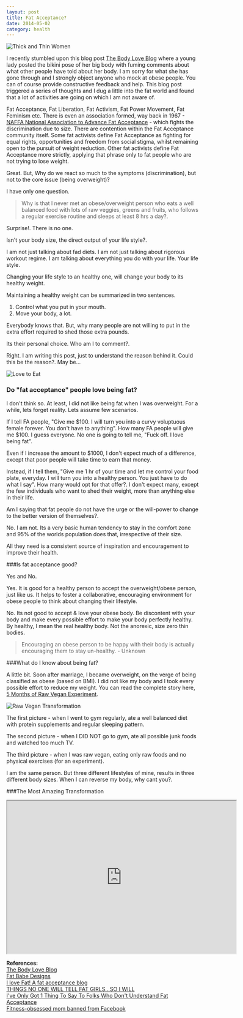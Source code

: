 ```yaml
---
layout: post
title: Fat Acceptance?
date: 2014-05-02
category: health
---
```


![Thick and Thin Women]({{site.img-url}}/thick-and-thin-women.jpg)  

I recently stumbled upon this blog post [The Body Love Blog](http://thebodyloveblog.tumblr.com/post/32881501880/warning-picture-might-be-considered-obscene) where a young lady posted the bikini pose of her big body with fuming comments about what other people have told about her body. I am sorry for what she has gone through and I strongly object anyone who mock at obese people. You can of course provide constructive feedback and help. This blog post triggered a series of thoughts and I dug a little into the fat world and found that a lot of activities are going on which I am not aware of.  

Fat Acceptance, Fat Liberation, Fat Activism, Fat Power Movement, Fat Feminism etc. There is even an association formed, way back in 1967 - [NAFFA National Association to Advance Fat Acceptance](http://www.naafaonline.com) - which fights the discrimination due to size. There are contention within the Fat Acceptance community itself. Some fat activists define Fat Acceptance as fighting for equal rights, opportunities and freedom from social stigma, whilst remaining open to the pursuit of weight reduction. Other fat activists define Fat Acceptance more strictly, applying that phrase only to fat people who are not trying to lose weight. 

Great. But, Why do we react so much to the symptoms (discrimination), but not to the core issue (being overweight)?

I have only one question. 

> Why is that I never met an obese/overweight person who eats a well balanced food with lots of raw veggies, greens and fruits, who follows a regular exercise routine and sleeps at least 8 hrs a day?. 

Surprise!. There is no one.

Isn't your body size, the direct output of your life style?. 

I am not just talking about fad diets. I am not just talking about rigorous workout regime. I am talking about everything you do with your life. Your life style.  

Changing your life style to an healthy one, will change your body to its healthy weight.  

Maintaining a healthy weight can be summarized in two sentences.  

1. Control what you put in your mouth.  
2. Move your body, a lot.  

Everybody knows that. But, why many people are not willing to put in the extra effort required to shed those extra pounds.  

Its their personal choice. Who am I to comment?.  

Right. I am writing this post, just to understand the reason behind it. Could this be the reason?. May be...
  
![Love to Eat]({{site.img-url}}/love-to-eat.jpg)  

### Do "fat acceptance" people love being fat?

I don't think so. At least, I did not like being fat when I was overweight. For a while, lets forget reality. Lets assume few scenarios.  

If I tell FA people, "Give me $100. I will turn you into a curvy voluptuous female forever. You don't have to anything". How many FA people will give me $100. I guess everyone. No one is going to tell me, "Fuck off. I love being fat".  

Even if I increase the amount to $1000, I don't expect much of a difference, except that poor people will take time to earn that money.  

Instead, if I tell them, "Give me 1 hr of your time and let me control your food plate, everyday. I will turn you into a healthy person. You just have to do what I say". How many would opt for that offer?. I don't expect many, except the few individuals who want to shed their weight, more than anything else in their life.  

Am I saying that fat people do not have the urge or the will-power to change to the better version of themselves?.

No. I am not. Its a very basic human tendency to stay in the comfort zone and 95% of the worlds population does that, irrespective of their size.   

All they need is a consistent source of inspiration and encouragement to improve their health.  

###Is fat acceptance good?

Yes and No.

Yes. It is good for a healthy person to accept the overweight/obese person, just like us. It helps to foster a collaborative, encouraging environment for obese people to think about changing their lifestyle.

No. Its not good to accept & love your obese body. Be discontent with your body and make every possible effort to make your body perfectly healthy. By healthy, I mean the real healthy body. Not the anorexic, size zero thin bodies.

> Encouraging an obese person to be happy with their body is actually encouraging them to stay un-healthy. - Unknown

###What do I know about being fat?

A little bit. Soon after marriage, I became overweight, on the verge of being classified as obese (based on BMI). I did not like my body and I took every possible effort to reduce my weight. You can read the complete story here, [5 Months of Raw Vegan Experiment]().  

![Raw Vegan Transformation]({{site.img-url}}/premkumar-masilamani-5-months-raw-vegan-transformation.jpg)  

The first picture - when I went to gym regularly, ate a well balanced diet with protein supplements and regular sleeping pattern.  

The second picture - when I DID NOT go to gym, ate all possible junk foods and watched too much TV.   

The third picture - when I was raw vegan, eating only raw foods and no physical exercises (for an experiment).  

I am the same person. But three different lifestyles of mine, results in three different body sizes. When I can reverse my body, why cant you?.  

###The Most Amazing Transformation

<div style="text-align: center;">
<iframe width="600" height="400"
src="http://www.youtube.com/embed/qX9FSZJu448">
</iframe>
</div>

**References:**  
[The Body Love Blog](http://thebodyloveblog.tumblr.com/post/32881501880/warning-picture-might-be-considered-obscene)  
[Fat Babe Designs](http://www.nearsightedowl.com/)  
[I love Fat! A fat acceptance blog](http://ilovefat.tumblr.com/)  
[THINGS NO ONE WILL TELL FAT GIRLS...SO I WILL ](http://www.themilitantbaker.com/2013/03/things-no-one-will-tell-fat-girls-so-i.html)  
[I've Only Got 1 Thing To Say To Folks Who Don't Understand Fat Acceptance](http://www.xojane.com/healthy/ive-only-got-1-thing-to-say-to-folks-who-dont-understand-fat-acceptance)  
[Fitness-obsessed mom banned from Facebook](http://www.nydailynews.com/life-style/health/fitness-obsessed-mom-banned-facebook-article-1.1530755)  
